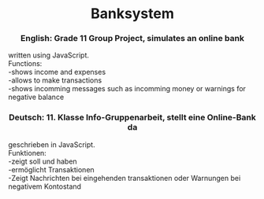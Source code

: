 <h1>
  <center>Banksystem</center>
</h1>
<h3>
  <center>English: Grade 11 Group Project, simulates an online bank</center>
</h3>
<p>
  written using JavaScript.
  <br>Functions:
  <br>  -shows income and expenses
  <br>  -allows to make transactions
  <br>  -shows incomming messages such as incomming money or warnings for negative balance
</p>

<h3>
  <center>Deutsch: 11. Klasse Info-Gruppenarbeit, stellt eine Online-Bank da</center>
</h3>

<p>
  geschrieben in JavaScript.
  <br>Funktionen:
  <br>  -zeigt soll und haben
  <br>  -ermöglicht Transaktionen
  <br>  -Zeigt Nachrichten bei eingehenden transaktionen oder Warnungen bei negativem Kontostand
</p>
